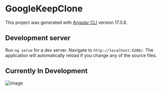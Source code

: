 # GoogleKeepClone

This project was generated with [Angular CLI](https://github.com/angular/angular-cli) version 17.3.8.

## Development server

Run `ng serve` for a dev server. Navigate to `http://localhost:4200/`. The application will automatically reload if you change any of the source files.

## Currently In Development

![image](https://github.com/user-attachments/assets/c4eb4112-d8eb-4f22-93f6-8c981f586881)
